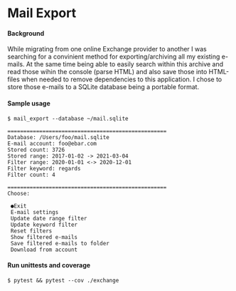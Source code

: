 # Mail Export

#### Background

While migrating from one online Exchange provider to another I was searching for a convinient method for exporting/archiving all my existing e-mails.
At the same time being able to easily search within this archive and read those wihin the console (parse HTML) and also save those into HTML-files when needed to remove dependencies to this application.
I chose to store those e-mails to a SQLite database being a portable format.



#### Sample usage

```shell
$ mail_export --database ~/mail.sqlite

==================================================
Database: /Users/foo/mail.sqlite
E-mail account: foo@ebar.com
Stored count: 3726
Stored range: 2017-01-02 -> 2021-03-04
Filter range: 2020-01-01 <-> 2020-12-01                                                                         Filter keyword: regards                                                             Filter count: 4
                                                                                                                   ==================================================
Choose:

 ●Exit
 E-mail settings
 Update date range filter
 Update keyword filter
 Reset filters
 Show filtered e-mails
 Save filtered e-mails to folder
 Download from account
```



#### Run unittests and coverage

```shell script
$ pytest && pytest --cov ./exchange
```